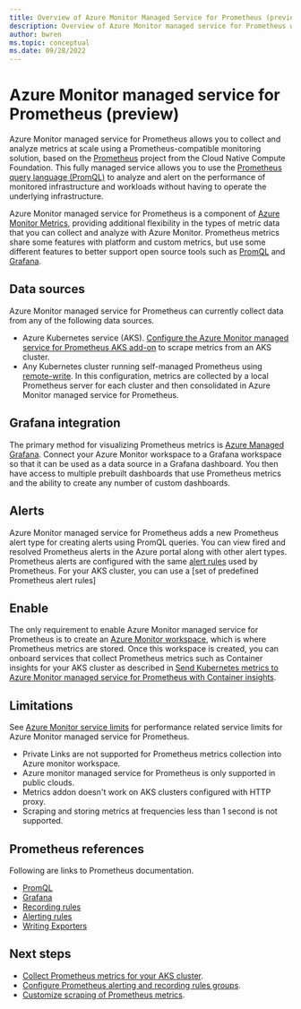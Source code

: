 ```yaml
---
title: Overview of Azure Monitor Managed Service for Prometheus (preview)
description: Overview of Azure Monitor managed service for Prometheus which provides a Prometheus-compatible interface for storing and retrieving metric data.
author: bwren 
ms.topic: conceptual
ms.date: 09/28/2022
---
```


# Azure Monitor managed service for Prometheus (preview)
Azure Monitor managed service for Prometheus allows you to collect and analyze metrics at scale using a Prometheus-compatible monitoring solution, based on the [Prometheus](https://aka.ms/azureprometheus-promio) project from the Cloud Native Compute Foundation. This fully managed service allows you to use the [Prometheus query language (PromQL)](https://aka.ms/azureprometheus-promio-promql) to analyze and alert on the performance of monitored infrastructure and workloads without having to operate the underlying infrastructure.

Azure Monitor managed service for Prometheus is a component of [Azure Monitor Metrics](data-platform-metrics.md), providing additional flexibility in the types of metric data that you can collect and analyze with Azure Monitor. Prometheus metrics share some features with platform and custom metrics, but use some different features to better support open source tools such as [PromQL](https://aka.ms/azureprometheus-promio-promql) and [Grafana](../../managed-grafana/overview.md).

## Data sources
Azure Monitor managed service for Prometheus can currently collect data from any of the following data sources.

- Azure Kubernetes service (AKS). [Configure the Azure Monitor managed service for Prometheus AKS add-on](../containers/container-insights-prometheus-metrics-addon.md) to scrape metrics from an AKS cluster.
- Any Kubernetes cluster running self-managed Prometheus using [remote-write](https://aka.ms/azureprometheus-promio-prw). In this configuration, metrics are collected by a local Prometheus server for each cluster and then consolidated in Azure Monitor managed service for Prometheus.


## Grafana integration
The primary method for visualizing Prometheus metrics is [Azure Managed Grafana](../../managed-grafana/overview.md). Connect your Azure Monitor workspace to a Grafana workspace so that it can be used as a data source in a Grafana dashboard. You then have access to multiple prebuilt dashboards that use Prometheus metrics and the ability to create any number of custom dashboards.

## Alerts
Azure Monitor managed service for Prometheus adds a new Prometheus alert type for creating alerts using PromQL queries. You can view fired and resolved Prometheus alerts in the Azure portal along with other alert types. Prometheus alerts are configured with the same [alert rules](https://aka.ms/azureprometheus-promio-alertrules) used by Prometheus. For your AKS cluster, you can use a [set of predefined Prometheus alert rules]

## Enable
The only requirement to enable Azure Monitor managed service for Prometheus is to create an [Azure Monitor workspace](azure-monitor-workspace-overview.md), which is where Prometheus metrics are stored. Once this workspace is created, you can onboard services that collect Prometheus metrics such as Container insights for your AKS cluster as described in [Send Kubernetes metrics to Azure Monitor managed service for Prometheus with Container insights](../containers/container-insights-prometheus-metrics-addon.md).


## Limitations
See [Azure Monitor service limits](../service-limits.md#prometheus-metrics) for performance related service limits for Azure Monitor managed service for Prometheus.

- Private Links are not supported for Prometheus metrics collection into Azure monitor workspace.
- Azure monitor managed service for Prometheus is only supported in public clouds.
- Metrics addon doesn't work on AKS clusters configured with HTTP proxy. 
- Scraping and storing metrics at frequencies less than 1 second is not supported.


## Prometheus references
Following are links to Prometheus documentation.

- [PromQL](https://aka.ms/azureprometheus-promio-promql)
- [Grafana](https://aka.ms/azureprometheus-promio-grafana)
- [Recording rules](https://aka.ms/azureprometheus-promio-recrules)
- [Alerting rules](https://aka.ms/azureprometheus-promio-alertrules)
- [Writing Exporters](https://aka.ms/azureprometheus-promio-exporters)


## Next steps

- [Collect Prometheus metrics for your AKS cluster](../containers/container-insights-prometheus-metrics-addon.md).
- [Configure Prometheus alerting and recording rules groups](prometheus-rule-groups.md).
- [Customize scraping of Prometheus metrics](prometheus-metrics-scrape-configuration.md).
